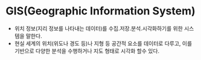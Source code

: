# GIS(Geographic Information System)
- 위치 정보(지리 정보를 나타내는 데이터)를 수집.저장.분석.시각화하기를 위한 시스템을 말한다.
- 현실 세계의 위치(위도나 경도 등)나 지형 등 공간적 요소를 데이터로 다루고, 이를 기반으로 다양한 분석을 수행하거나 지도 형태로 시각화 할수 있다.